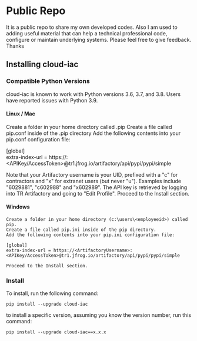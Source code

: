 # Public Repo 
It is a public repo to share my own developed codes.
Also I am used to adding useful material that can help a technical professional code, configure or maintain underlying systems.
Please feel free to give feedback.
Thanks


## Installing cloud-iac

### Compatible Python Versions

cloud-iac is known to work with Python versions 3.6, 3.7, and 3.8. Users have reported issues with Python 3.9.

#### Linux / Mac

Create a folder in your home directory called .pip
Create a file called pip.conf inside of the .pip directory
Add the following contents into your pip.conf configuration file:

[global]  
extra-index-url = https://<ArtifactoryUsername>:<APIKey/AccessToken>@tr1.jfrog.io/artifactory/api/pypi/pypi/simple

Note that your Artifactory username is your UID, prefixed with a "c" for contractors and "x" for extranet users (but never "u"). Examples include "6029881", "c602988" and "x602989". The API key is retrieved by logging into TR Artifactory and going to "Edit Profile".
Proceed to the Install section. 

 
#### Windows

    Create a folder in your home directory (c:\users\<employeeid>) called pip.
    Create a file called pip.ini inside of the pip directory.
    Add the following contents into your pip.ini configuration file:

    [global]
    extra-index-url = https://<ArtifactoryUsername>:<APIKey/AccessToken>@tr1.jfrog.io/artifactory/api/pypi/pypi/simple

    Proceed to the Install section.
 
### Install

To install, run the following command:

    pip install --upgrade cloud-iac
 

to install a specific version, assuming you know the version number, run this command:

    pip install --upgrade cloud-iac==x.x.x
 
